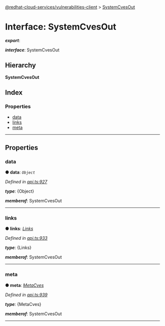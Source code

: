 [@redhat-cloud-services/vulnerabilities-client](../README.md) > [SystemCvesOut](../interfaces/systemcvesout.md)

# Interface: SystemCvesOut

*__export__*: 

*__interface__*: SystemCvesOut

## Hierarchy

**SystemCvesOut**

## Index

### Properties

* [data](systemcvesout.md#data)
* [links](systemcvesout.md#links)
* [meta](systemcvesout.md#meta)

---

## Properties

<a id="data"></a>

###  data

**● data**: *`Object`*

*Defined in [api.ts:927](https://github.com/RedHatInsights/javascript-clients/blob/master/packages/vulnerabilities/api.ts#L927)*

*__type__*: {Object}

*__memberof__*: SystemCvesOut

___
<a id="links"></a>

###  links

**● links**: *[Links](links.md)*

*Defined in [api.ts:933](https://github.com/RedHatInsights/javascript-clients/blob/master/packages/vulnerabilities/api.ts#L933)*

*__type__*: {Links}

*__memberof__*: SystemCvesOut

___
<a id="meta"></a>

###  meta

**● meta**: *[MetaCves](metacves.md)*

*Defined in [api.ts:939](https://github.com/RedHatInsights/javascript-clients/blob/master/packages/vulnerabilities/api.ts#L939)*

*__type__*: {MetaCves}

*__memberof__*: SystemCvesOut

___

